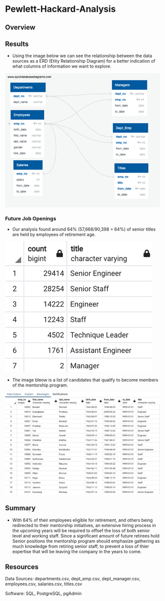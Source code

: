 # Pewlett-Hackard-Analysis

## Overview

## Results

- Using the image below we can see the relationship between the data sources as a ERD (Etity Relationship Diagram) for a better indication of what columns of information we want to explore.

![EmployeeDB.png](Data/EmployeeDB.png)

### Future Job Openings

- Our analysis found around 64% (57,668/90,398 = 64%) of senior titles are held by employees of retirement age.

![Unique Titles.png](Data/Unique_Titles.png)

- The image bleow is a list of candidates that qualify to become members of the mentorship program.

![Mentorship Eligibility.png](Data/Mentorship_Eligibility.png)

## Summary

- With 64% of their employees eligible for retirement, and others being redirected to their mentorship initiatives, an extensive hiring process in the upcoming years will be required to offsef the loss of both senior level and working staff. Since a significant amount of future retirees hold Senior positions the mentorship program should emphasize gathering as much knowledge from retiring senior staff, to prevent a loss of thier expertise that will be leaving the company in the years to come. 

## Resources

Data Sources: departments.csv, dept_emp.csv, dept_manager.csv, employees.csv, salaries.csv, titles.csv

Software: SQL, PostgreSQL, pgAdmin
